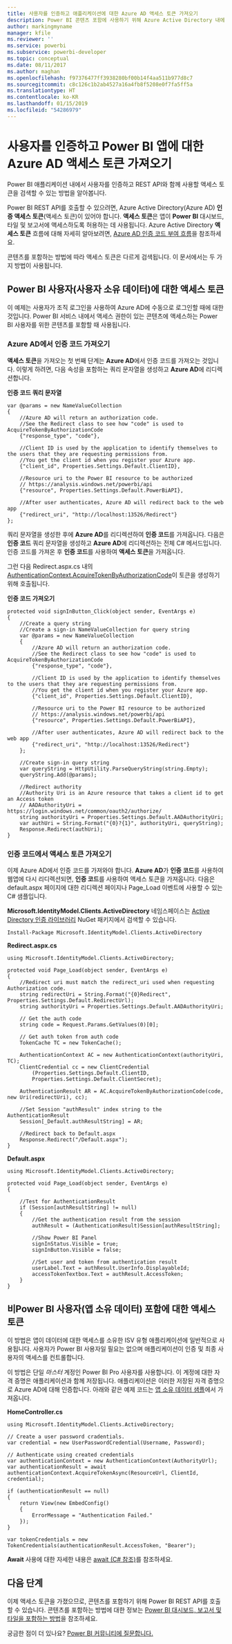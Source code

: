 ```yaml
---
title: 사용자를 인증하고 애플리케이션에 대한 Azure AD 액세스 토큰 가져오기
description: Power BI 콘텐츠 포함에 사용하기 위해 Azure Active Directory 내에서 애플리케이션을 등록하는 방법에 대해 알아봅니다.
author: markingmyname
manager: kfile
ms.reviewer: ''
ms.service: powerbi
ms.subservice: powerbi-developer
ms.topic: conceptual
ms.date: 08/11/2017
ms.author: maghan
ms.openlocfilehash: f97376477ff3938280bf00b14f4aa511b977d8c7
ms.sourcegitcommit: c8c126c1b2ab4527a16a4fb8f5208e0f7fa5ff5a
ms.translationtype: HT
ms.contentlocale: ko-KR
ms.lasthandoff: 01/15/2019
ms.locfileid: "54286979"
---
```

# <a name="authenticate-users-and-get-an-azure-ad-access-token-for-your-power-bi-app"></a>사용자를 인증하고 Power BI 앱에 대한 Azure AD 액세스 토큰 가져오기
Power BI 애플리케이션 내에서 사용자를 인증하고 REST API와 함께 사용할 액세스 토큰을 검색할 수 있는 방법을 알아봅니다.

Power BI REST API를 호출할 수 있으려면, Azure Active Directory(Azure AD) **인증 액세스 토큰**(액세스 토큰)이 있어야 합니다. **액세스 토큰**은 앱이 **Power BI** 대시보드, 타일 및 보고서에 액세스하도록 허용하는 데 사용됩니다. Azure Active Directory **액세스 토큰** 흐름에 대해 자세히 알아보려면, [Azure AD 인증 코드 부여 흐름](https://msdn.microsoft.com/library/azure/dn645542.aspx)을 참조하세요.

콘텐츠를 포함하는 방법에 따라 액세스 토큰은 다르게 검색됩니다. 이 문서에서는 두 가지 방법이 사용됩니다.

## <a name="access-token-for-power-bi-users-user-owns-data"></a>Power BI 사용자(사용자 소유 데이터)에 대한 액세스 토큰
이 예제는 사용자가 조직 로그인을 사용하여 Azure AD에 수동으로 로그인할 때에 대한 것입니다. Power BI 서비스 내에서 액세스 권한이 있는 콘텐츠에 액세스하는 Power BI 사용자를 위한 콘텐츠를 포함할 때 사용됩니다.

### <a name="get-an-authorization-code-from-azure-ad"></a>Azure AD에서 인증 코드 가져오기
**액세스 토큰**을 가져오는 첫 번째 단계는 **Azure AD**에서 인증 코드를 가져오는 것입니다. 이렇게 하려면, 다음 속성을 포함하는 쿼리 문자열을 생성하고 **Azure AD**에 리디렉션합니다.

**인증 코드 쿼리 문자열**

```
var @params = new NameValueCollection
{
    //Azure AD will return an authorization code. 
    //See the Redirect class to see how "code" is used to AcquireTokenByAuthorizationCode
    {"response_type", "code"},

    //Client ID is used by the application to identify themselves to the users that they are requesting permissions from. 
    //You get the client id when you register your Azure app.
    {"client_id", Properties.Settings.Default.ClientID},

    //Resource uri to the Power BI resource to be authorized
    // https://analysis.windows.net/powerbi/api
    {"resource", Properties.Settings.Default.PowerBiAPI},

    //After user authenticates, Azure AD will redirect back to the web app
    {"redirect_uri", "http://localhost:13526/Redirect"}
};
```

쿼리 문자열을 생성한 후에 **Azure AD**를 리디렉션하여 **인증 코드**를 가져옵니다.  다음은 **인증 코드** 쿼리 문자열을 생성하고 **Azure AD**에 리디렉션하는 전체 C# 메서드입니다. 인증 코드를 가져온 후 **인증 코드**를 사용하여 **액세스 토큰**을 가져옵니다.

그런 다음 Redirect.aspx.cs 내의 [AuthenticationContext.AcquireTokenByAuthorizationCode](https://msdn.microsoft.com/library/azure/dn479531.aspx)이 토큰을 생성하기 위해 호출됩니다.

**인증 코드 가져오기**

```
protected void signInButton_Click(object sender, EventArgs e)
{
    //Create a query string
    //Create a sign-in NameValueCollection for query string
    var @params = new NameValueCollection
    {
        //Azure AD will return an authorization code. 
        //See the Redirect class to see how "code" is used to AcquireTokenByAuthorizationCode
        {"response_type", "code"},

        //Client ID is used by the application to identify themselves to the users that they are requesting permissions from. 
        //You get the client id when you register your Azure app.
        {"client_id", Properties.Settings.Default.ClientID},

        //Resource uri to the Power BI resource to be authorized
        // https://analysis.windows.net/powerbi/api
        {"resource", Properties.Settings.Default.PowerBiAPI},

        //After user authenticates, Azure AD will redirect back to the web app
        {"redirect_uri", "http://localhost:13526/Redirect"}
    };

    //Create sign-in query string
    var queryString = HttpUtility.ParseQueryString(string.Empty);
    queryString.Add(@params);

    //Redirect authority
    //Authority Uri is an Azure resource that takes a client id to get an Access token
    // AADAuthorityUri = https://login.windows.net/common/oauth2/authorize/
    string authorityUri = Properties.Settings.Default.AADAuthorityUri;
    var authUri = String.Format("{0}?{1}", authorityUri, queryString);
    Response.Redirect(authUri);
}
```

### <a name="get-an-access-token-from-authorization-code"></a>인증 코드에서 액세스 토큰 가져오기
이제 Azure AD에서 인증 코드를 가져와야 합니다. **Azure AD**가 **인증 코드**를 사용하여 웹앱에 다시 리디렉션되면, **인증 코드**를 사용하여 액세스 토큰을 가져옵니다. 다음은 default.aspx 페이지에 대한 리디렉션 페이지나 Page_Load 이벤트에 사용할 수 있는 C# 샘플입니다.

**Microsoft.IdentityModel.Clients.ActiveDirectory** 네임스페이스는 [Active Directory 인증 라이브러리](https://www.nuget.org/packages/Microsoft.IdentityModel.Clients.ActiveDirectory/) NuGet 패키지에서 검색할 수 있습니다.

```
Install-Package Microsoft.IdentityModel.Clients.ActiveDirectory
```

**Redirect.aspx.cs**

```
using Microsoft.IdentityModel.Clients.ActiveDirectory;

protected void Page_Load(object sender, EventArgs e)
{
    //Redirect uri must match the redirect_uri used when requesting Authorization code.
    string redirectUri = String.Format("{0}Redirect", Properties.Settings.Default.RedirectUrl);
    string authorityUri = Properties.Settings.Default.AADAuthorityUri;

    // Get the auth code
    string code = Request.Params.GetValues(0)[0];

    // Get auth token from auth code
    TokenCache TC = new TokenCache();

    AuthenticationContext AC = new AuthenticationContext(authorityUri, TC);
    ClientCredential cc = new ClientCredential
        (Properties.Settings.Default.ClientID,
        Properties.Settings.Default.ClientSecret);

    AuthenticationResult AR = AC.AcquireTokenByAuthorizationCode(code, new Uri(redirectUri), cc);

    //Set Session "authResult" index string to the AuthenticationResult
    Session[_Default.authResultString] = AR;

    //Redirect back to Default.aspx
    Response.Redirect("/Default.aspx");
}
```

**Default.aspx**

```
using Microsoft.IdentityModel.Clients.ActiveDirectory;

protected void Page_Load(object sender, EventArgs e)
{

    //Test for AuthenticationResult
    if (Session[authResultString] != null)
    {
        //Get the authentication result from the session
        authResult = (AuthenticationResult)Session[authResultString];

        //Show Power BI Panel
        signInStatus.Visible = true;
        signInButton.Visible = false;

        //Set user and token from authentication result
        userLabel.Text = authResult.UserInfo.DisplayableId;
        accessTokenTextbox.Text = authResult.AccessToken;
    }
}
```

## <a name="access-token-for-non-power-bi-users-app-owns-data"></a>비Power BI 사용자(앱 소유 데이터) 포함에 대한 액세스 토큰
이 방법은 앱이 데이터에 대한 액세스를 소유한 ISV 유형 애플리케이션에 일반적으로 사용됩니다. 사용자가 Power BI 사용자일 필요는 없으며 애플리케이션이 인증 및 최종 사용자의 액세스를 컨트롤합니다.

이 방법은 단일 *마스터* 계정인 Power BI Pro 사용자를 사용합니다. 이 계정에 대한 자격 증명은 애플리케이션과 함께 저장됩니다. 애플리케이션은 이러한 저장된 자격 증명으로 Azure AD에 대해 인증합니다. 아래와 같은 예제 코드는 [앱 소유 데이터 샘플](https://github.com/guyinacube/PowerBI-Developer-Samples/tree/master/App%20Owns%20Data)에서 가져옵니다.

**HomeController.cs**

```
using Microsoft.IdentityModel.Clients.ActiveDirectory;

// Create a user password cradentials.
var credential = new UserPasswordCredential(Username, Password);

// Authenticate using created credentials
var authenticationContext = new AuthenticationContext(AuthorityUrl);
var authenticationResult = await authenticationContext.AcquireTokenAsync(ResourceUrl, ClientId, credential);

if (authenticationResult == null)
{
    return View(new EmbedConfig()
    {
        ErrorMessage = "Authentication Failed."
    });
}

var tokenCredentials = new TokenCredentials(authenticationResult.AccessToken, "Bearer");
```

**Await** 사용에 대한 자세한 내용은 [await (C# 참조)](https://docs.microsoft.com/dotnet/csharp/language-reference/keywords/await)를 참조하세요.

## <a name="next-steps"></a>다음 단계
이제 액세스 토큰을 가졌으므로, 콘텐츠를 포함하기 위해 Power BI REST API를 호출할 수 있습니다. 콘텐츠를 포함하는 방법에 대한 정보는 [Power BI 대시보드, 보고서 및 타일을 포함하는 방법](embed-sample-for-customers.md#embed-your-content-within-your-application)을 참조하세요.

궁금한 점이 더 있나요? [Power BI 커뮤니티에 질문합니다.](http://community.powerbi.com/)